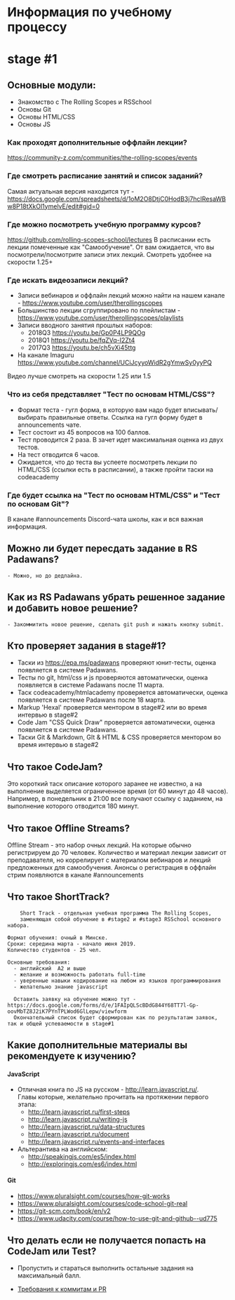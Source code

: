 
# Информация по учебному процессу 


# stage #1
## Основные модули:
- Знакомство с The Rolling Scopes и RSSchool
- Основы Git
- Основы HTML/CSS
- Основы JS

### Как проходят дополнительные оффлайн лекции?
https://community-z.com/communities/the-rolling-scopes/events

### Где смотреть расписание занятий и список заданий?
Самая актуальная версия находится тут - 
https://docs.google.com/spreadsheets/d/1oM2O8DtjC0HodB3j7hcIResaWBw8P18tXkOl1ymelvE/edit#gid=0

### Где можно посмотреть учебную программу курсов?
https://github.com/rolling-scopes-school/lectures
В расписании есть лекции помеченные как "Самообучение". От вам ожидается, что вы посмотрели/посмотрите записи этих лекций. Смотреть удобнее на скорости 1.25+
  
### Где искать видеозаписи лекций?
   - Записи вебинаров и оффлайн лекций можно найти на нашем канале - https://www.youtube.com/user/therollingscopes
   - Большинство лекции сгруппировано по плейлистам - https://www.youtube.com/user/therollingscopes/playlists
   - Записи вводного занятия прошлых наборов: 
       - 2018Q3 https://youtu.be/Gp0P4LP9QOg 
       - 2018Q1 https://youtu.be/fqZVq-I2Zt4
       - 2017Q3 https://youtu.be/ch5vXi45ttg
   - На канале Imaguru
   https://www.youtube.com/channel/UCiJcyyoWidR2gYmwSy0yyPQ
  
  Видео лучше смотреть на скорости 1.25 или 1.5

### Что из себя представляет "Тест по основам HTML/CSS"?
- Формат теста - гугл форма, в которую вам надо будет вписывать/выбирать правильные ответы. Ссылка на гугл форму будет в announcements чате.
- Тест состоит из 45 вопросов на 100 баллов.
- Тест проводится 2 раза. В зачет идет максимальная оценка из двух тестов.
- На тест отводится 6 часов.
- Ожидается, что до теста вы успеете посмотреть лекции по HTML/CSS (ссылки есть в расписании), а также пройти таски на codeacademy

### Где будет ссылка на "Тест по основам HTML/CSS" и "Тест по основам Git"? 
В канале #announcements Discord-чата школы, как и вся важная информация.


## Можно ли будет пересдать задание в RS Padawans?
    - Можно, но до дедлайна.

## Как из RS Padawans убрать решенное задание и добавить новое решение?
    - Закоммитить новое решение, сделать git push и нажать кнопку submit.

   
## Кто проверяет задания в stage#1?
- Таски из https://epa.ms/padawans проверяют юнит-тесты, оценка появляется в системе Padawans.
- Тесты по git, html/css и js проверяются автоматически, оценка появляется в системе Padawans после 11 марта.
- Таск codeacademy/htmlacademy проверяется автоматически, оценка появляется в системе Padawans после 18 марта.
- Markup 'Hexal' проверяется ментором в stage#2 или во время интервью в stage#2
- Code Jam "CSS Quick Draw" проверяется автоматически, оценка появляется в системе Padawans.
- Таски Git & Markdown, GIt & HTML & CSS проверяется ментором во время интервью в stage#2


## Что такое CodeJam?
Это короткий таск описание которого заранее не известно, а на выполнение выделяется ограниченное время (от 60 минут до 48 часов).
Например, в понедельник в 21:00 все получают ссылку с заданием, на выполнение которого отводится 180 минут.

## Что такое Offline Streams?
Offline Stream - это набор очных лекций. На которые обычно регистрируем до 70 человек. Количество и материал лекции зависит от преподавателя, но коррелирует с материалом вебинаров и лекций предложенных для самообучения. 
Анонсы о регистрация в оффлайн стрим появляются в канале #announcements 

## Что такое ShortTrack?
```
    Short Track - отдельная учебная программа The Rolling Scopes, 
    заменяющая собой обучение в #stage2 и #stage3 RSSchool основного набора.
    
Формат обучения: очный в Минске.
Сроки: середина марта - начало июня 2019.
Количество студентов - 25 чел.

Основные требования:
  - английский  A2 и выше
  - желание и возможность работать full-time 
  - уверенные навыки кодирование на любом из языков программирования 
  - желательно знание javascript
  
  Оставить заявку на обучение можно тут - https://docs.google.com/forms/d/e/1FAIpQLScBDdG844Y68TT7l-Gp-oovMbTZ8J2iK7PYnTPLWod6GlLepw/viewform 
  Окончательный список будет сформирован как по результатам заявок, так и общей успеваемости в stage#1
```  
## Какие дополнительные материалы вы рекомендуете к изучению?
#### JavaScript
- Отличная книга по JS на русском - http://learn.javascript.ru/.   
Главы которые, желательно прочитать на протяжении первого этапа:
   - http://learn.javascript.ru/first-steps
   - http://learn.javascript.ru/writing-js
   - http://learn.javascript.ru/data-structures
   - http://learn.javascript.ru/document
   - http://learn.javascript.ru/events-and-interfaces
- Альтерантива на английском:
     * http://speakingjs.com/es5/index.html
     * http://exploringjs.com/es6/index.html
    
#### Git 
- https://www.pluralsight.com/courses/how-git-works
- https://www.pluralsight.com/courses/code-school-git-real 
- https://git-scm.com/book/en/v2
- https://www.udacity.com/course/how-to-use-git-and-github--ud775



## Что делать если не получается попасть на CodeJam или Test?
- Пропустить и стараться выполнить остальные задания на максимальный балл.



- [Требования к коммитам и PR](https://github.com/rolling-scopes-school/lectures/blob/master/lectures/git.md)